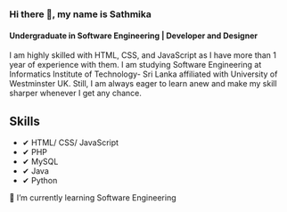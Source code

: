 ### Hi there 👋, my name is Sathmika
#### Undergraduate in Software Engineering | Developer and Designer

I am highly skilled with HTML, CSS, and JavaScript as I have more than 1 year of experience with them. I am studying Software Engineering at Informatics Institute of Technology- Sri Lanka affiliated with University of Westminster UK. Still, I am always eager to learn anew and make my skill sharper whenever I get any chance.

## Skills
* ✔ HTML/ CSS/ JavaScript
* ✔ PHP
* ✔ MySQL
* ✔ Java
* ✔ Python

🌱 I’m currently learning Software Engineering   
